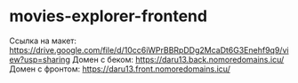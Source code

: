 # movies-explorer-frontend

Ссылка на макет: https://drive.google.com/file/d/10cc6iWPrBBRpDDg2McaDt6G3Enehf9q9/view?usp=sharing
Домен с беком: https://daru13.back.nomoredomains.icu/
Домен с фронтом: https://daru13.front.nomoredomains.icu/
